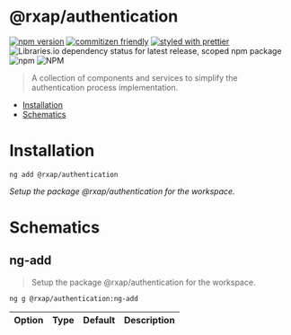 @rxap/authentication
======

[![npm version](https://img.shields.io/npm/v/@rxap/authentication?style=flat-square)](https://www.npmjs.com/package/@rxap/authentication)
[![commitizen friendly](https://img.shields.io/badge/commitizen-friendly-brightgreen.svg?style=flat-square)](https://commitizen.github.io/cz-cli/)
[![styled with prettier](https://img.shields.io/badge/styled_with-prettier-ff69b4.svg?style=flat-square)](https://github.com/prettier/prettier)
![Libraries.io dependency status for latest release, scoped npm package](https://img.shields.io/librariesio/release/npm/@rxap/authentication)
![npm](https://img.shields.io/npm/dm/@rxap/authentication)
![NPM](https://img.shields.io/npm/l/@rxap/authentication)

> A collection of components and services to simplify the authentication process implementation.

- [Installation](#installation)
- [Schematics](#schematics)

# Installation

```
ng add @rxap/authentication
```

*Setup the package @rxap/authentication for the workspace.*

# Schematics

## ng-add
> Setup the package @rxap/authentication for the workspace.

```
ng g @rxap/authentication:ng-add
```

Option | Type | Default | Description
--- | --- | --- | ---


